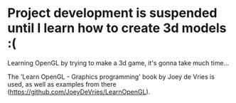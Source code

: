 
# Project development is suspended until I learn how to create 3d models :(

Learning OpenGL by trying to make a 3d game, it's gonna take much time... 

The 'Learn OpenGL - Graphics programming' book by Joey de Vries is used, 
as well as examples from there (https://github.com/JoeyDeVries/LearnOpenGL).
